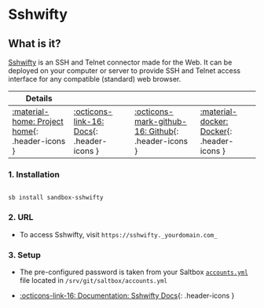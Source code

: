 # Sshwifty

## What is it?

[Sshwifty](https://github.com/nirui/sshwifty) is an SSH and Telnet connector made for the Web. It can be deployed on your computer or server to provide SSH and Telnet access interface for any compatible (standard) web browser.

| Details     |             |             |             |
|-------------|-------------|-------------|-------------|
| [:material-home: Project home](https://github.com/nirui/sshwifty){: .header-icons } | [:octicons-link-16: Docs](https://github.com/nirui/sshwifty){: .header-icons } | [:octicons-mark-github-16: Github](https://github.com/nirui/sshwifty){: .header-icons } | [:material-docker: Docker](https://hub.docker.com/r/niruix/sshwifty){: .header-icons }|

### 1. Installation

``` shell

sb install sandbox-sshwifty

```

### 2. URL

- To access Sshwifty, visit `https://sshwifty._yourdomain.com_`

### 3. Setup

- The pre-configured password is taken from your Saltbox [`accounts.yml`](../../saltbox/install/install.md#step-2-configuration) file located in `/srv/git/saltbox/accounts.yml`

- [:octicons-link-16: Documentation: Sshwifty Docs](https://github.com/nirui/sshwifty){: .header-icons }
